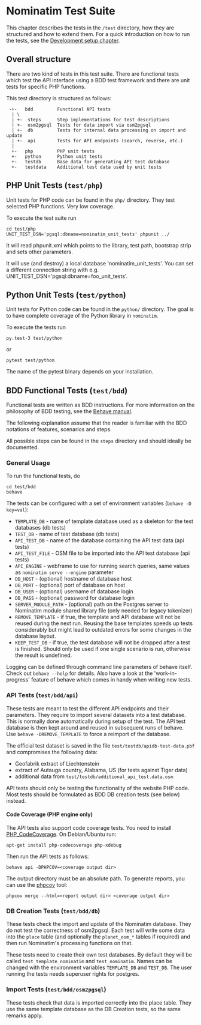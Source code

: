 # Nominatim Test Suite

This chapter describes the tests in the `/test` directory, how they are
structured and how to extend them. For a quick introduction on how to run
the tests, see the [Development setup chapter](Development-Environment.md).

## Overall structure

There are two kind of tests in this test suite. There are functional tests
which test the API interface using a BDD test framework and there are unit
tests for specific PHP functions.

This test directory is structured as follows:

```
 -+-   bdd         Functional API tests
  | \
  | +-  steps      Step implementations for test descriptions
  | +-  osm2pgsql  Tests for data import via osm2pgsql
  | +-  db         Tests for internal data processing on import and update
  | +-  api        Tests for API endpoints (search, reverse, etc.)
  |
  +-   php         PHP unit tests
  +-   python      Python unit tests
  +-   testdb      Base data for generating API test database
  +-   testdata    Additional test data used by unit tests
```

## PHP Unit Tests (`test/php`)

Unit tests for PHP code can be found in the `php/` directory. They test selected
PHP functions. Very low coverage.

To execute the test suite run

    cd test/php
    UNIT_TEST_DSN='pgsql:dbname=nominatim_unit_tests' phpunit ../

It will read phpunit.xml which points to the library, test path, bootstrap
strip and sets other parameters.

It will use (and destroy) a local database 'nominatim_unit_tests'. You can set
a different connection string with e.g. UNIT_TEST_DSN='pgsql:dbname=foo_unit_tests'.

## Python Unit Tests (`test/python`)

Unit tests for Python code can be found in the `python/` directory. The goal is
to have complete coverage of the Python library in `nominatim`.

To execute the tests run

    py.test-3 test/python

or

    pytest test/python

The name of the pytest binary depends on your installation.

## BDD Functional Tests (`test/bdd`)

Functional tests are written as BDD instructions. For more information on
the philosophy of BDD testing, see the
[Behave manual](http://pythonhosted.org/behave/philosophy.html).

The following explanation assume that the reader is familiar with the BDD
notations of features, scenarios and steps.

All possible steps can be found in the `steps` directory and should ideally
be documented.

### General Usage

To run the functional tests, do

    cd test/bdd
    behave

The tests can be configured with a set of environment variables (`behave -D key=val`):

 * `TEMPLATE_DB` - name of template database used as a skeleton for
                   the test databases (db tests)
 * `TEST_DB` - name of test database (db tests)
 * `API_TEST_DB` - name of the database containing the API test data (api tests)
 * `API_TEST_FILE` - OSM file to be imported into the API test database (api tests)
 * `API_ENGINE` - webframe to use for running search queries, same values as
                  `nominatim serve --engine` parameter
 * `DB_HOST` - (optional) hostname of database host
 * `DB_PORT` - (optional) port of database on host
 * `DB_USER` - (optional) username of database login
 * `DB_PASS` - (optional) password for database login
 * `SERVER_MODULE_PATH` - (optional) path on the Postgres server to Nominatim
                          module shared library file (only needed for legacy tokenizer)
 * `REMOVE_TEMPLATE` - if true, the template and API database will not be reused
                       during the next run. Reusing the base templates speeds
                       up tests considerably but might lead to outdated errors
                       for some changes in the database layout.
 * `KEEP_TEST_DB` - if true, the test database will not be dropped after a test
                    is finished. Should only be used if one single scenario is
                    run, otherwise the result is undefined.

Logging can be defined through command line parameters of behave itself. Check
out `behave --help` for details. Also have a look at the 'work-in-progress'
feature of behave which comes in handy when writing new tests.

### API Tests (`test/bdd/api`)

These tests are meant to test the different API endpoints and their parameters.
They require to import several datasets into a test database. This is normally
done automatically during setup of the test. The API test database is then
kept around and reused in subsequent runs of behave. Use `behave -DREMOVE_TEMPLATE`
to force a reimport of the database.

The official test dataset is saved in the file `test/testdb/apidb-test-data.pbf`
and compromises the following data:

 * Geofabrik extract of Liechtenstein
 * extract of Autauga country, Alabama, US (for tests against Tiger data)
 * additional data from `test/testdb/additional_api_test.data.osm`

API tests should only be testing the functionality of the website PHP code.
Most tests should be formulated as BDD DB creation tests (see below) instead.

#### Code Coverage (PHP engine only)

The API tests also support code coverage tests. You need to install
[PHP_CodeCoverage](https://github.com/sebastianbergmann/php-code-coverage).
On Debian/Ubuntu run:

    apt-get install php-codecoverage php-xdebug

Then run the API tests as follows:

    behave api -DPHPCOV=<coverage output dir>

The output directory must be an absolute path. To generate reports, you can use
the [phpcov](https://github.com/sebastianbergmann/phpcov) tool:

    phpcov merge --html=<report output dir> <coverage output dir>

### DB Creation Tests (`test/bdd/db`)

These tests check the import and update of the Nominatim database. They do not
test the correctness of osm2pgsql. Each test will write some data into the `place`
table (and optionally the `planet_osm_*` tables if required) and then run
Nominatim's processing functions on that.

These tests need to create their own test databases. By default they will be
called `test_template_nominatim` and `test_nominatim`. Names can be changed with
the environment variables `TEMPLATE_DB` and `TEST_DB`. The user running the tests
needs superuser rights for postgres.

### Import Tests (`test/bdd/osm2pgsql`)

These tests check that data is imported correctly into the place table. They
use the same template database as the DB Creation tests, so the same remarks apply.
